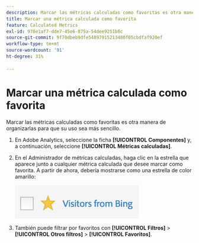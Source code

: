 ```yaml
---
description: Marcar las métricas calculadas como favoritas es otra manera de organizarlas para que su uso sea más sencillo.
title: Marcar una métrica calculada como favorita
feature: Calculated Metrics
exl-id: 978e1af7-dde7-45e6-875a-54dee9251b8c
source-git-commit: 9f70dbeb9dfe54897915213480f05cbdfaf920ef
workflow-type: tm+mt
source-wordcount: '91'
ht-degree: 31%

---
```


# Marcar una métrica calculada como favorita

Marcar las métricas calculadas como favoritas es otra manera de organizarlas para que su uso sea más sencillo.

1. En Adobe Analytics, seleccione la ficha **[!UICONTROL Componentes]** y, a continuación, seleccione **[!UICONTROL Métricas calculadas]**.

1. En el Administrador de métricas calculadas, haga clic en la estrella que aparece junto a cualquier métrica calculada que desee marcar como favorita. A partir de ahora, debería mostrarse como una estrella de color amarillo:

   ![](assets/favorites.png)

1. También puede filtrar por favoritos con **[!UICONTROL Filtros]** > **[!UICONTROL Otros filtros]** > **[!UICONTROL Favoritos]**.
